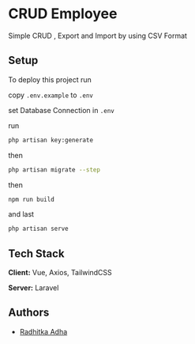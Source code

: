 # CRUD Employee

Simple CRUD , Export and Import by using CSV Format

## Setup

To deploy this project run

copy `.env.example` to `.env`

set Database Connection in `.env`

run

```bash
php artisan key:generate
```

then

```bash
php artisan migrate --step
```

then

```bash
npm run build
```

and last

```bash
php artisan serve
```

## Tech Stack

**Client:** Vue, Axios, TailwindCSS

**Server:** Laravel

## Authors

-   [Radhitka Adha](https://www.github.com/radhitka)
